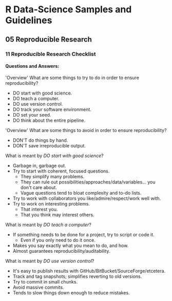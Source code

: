 # R Data-Science Samples and Guidelines
## 05 Reproducible Research
### 11 Reproducible Research Checklist
#### Questions and Answers:


'Overview'
What are some things to try to do in order to ensure reproducibility?

- DO start with good science.
- DO teach a computer.
- DO use version control.
- DO track your software environment.
- DO set your seed.
- DO think about the entire pipeline.



'Overview'
What are some things to avoid in order to ensure reproducibility?

- DON'T do things by hand.
- DON'T save irreproducible output.



What is meant by _DO start with good science_?

- Garbage in, garbage out.
- Try to start with coherent, focused questions.
    - They simplify many problems.
    - They can rule out possibilities/approaches/data/variables... you don't care about.
    - Vague questions tend to bloat complexity and to-do lists.
- Try to work with collaborators you like/admire/respect/work well with.
- Try to work on interesting problems.
    - That interest you.
    - That you think may interest others.



What is meant by _DO teach a computer_?

- If something needs to be done for a project, try to script or code it.
    - Even if you only need to do it once.
- Makes you say exactly what you mean to do, and how.
- Almost guarantees reproducibility/auditability.



What is meant by _DO use version control_?

- It's easy to publish results with GitHub/BitBucket/SourceForge/etcetera.
- Track and tag snapshots; simplifies reverting to old versions.
- Try to commit in small chunks.
- Avoid massive commits.
- Tends to slow things down enough to reduce mistakes.
